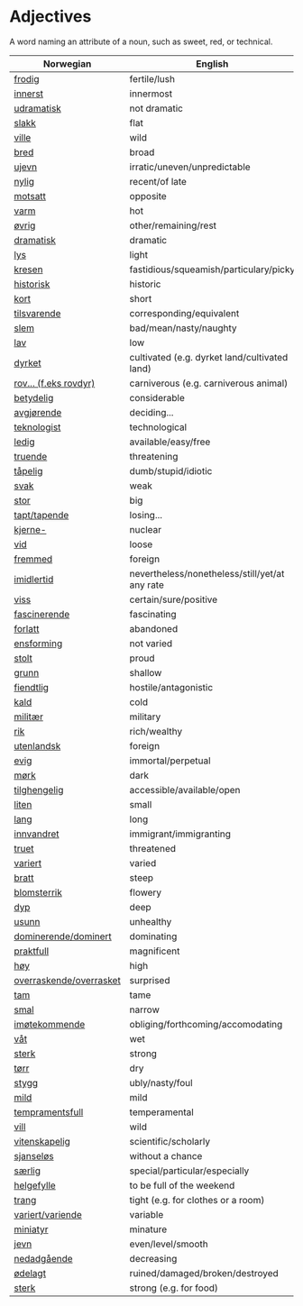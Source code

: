 # Adjectives

A word naming an attribute of a noun, such as sweet, red, or technical.

| Norwegian | English |
| --- | --- |
| [frodig](https://www.ordnett.no/search?language=no&phrase=frodig) | fertile/lush |
| [innerst](https://www.ordnett.no/search?language=no&phrase=innerst) | innermost |
| [udramatisk](https://www.ordnett.no/search?language=no&phrase=udramatisk) | not dramatic |
| [slakk](https://www.ordnett.no/search?language=no&phrase=slakk) | flat |
| [ville](https://www.ordnett.no/search?language=no&phrase=ville) | wild |
| [bred](https://www.ordnett.no/search?language=no&phrase=bred) | broad |
| [ujevn](https://www.ordnett.no/search?language=no&phrase=ujevn) | irratic/uneven/unpredictable |
| [nylig](https://www.ordnett.no/search?language=no&phrase=nylig) | recent/of late |
| [motsatt](https://www.ordnett.no/search?language=no&phrase=motsatt) | opposite |
| [varm](https://www.ordnett.no/search?language=no&phrase=varm) | hot |
| [øvrig](https://www.ordnett.no/search?language=no&phrase=øvrig) | other/remaining/rest |
| [dramatisk](https://www.ordnett.no/search?language=no&phrase=dramatisk) | dramatic |
| [lys](https://www.ordnett.no/search?language=no&phrase=lys) | light |
| [kresen](https://www.ordnett.no/search?language=no&phrase=kresen) | fastidious/squeamish/particulary/picky |
| [historisk](https://www.ordnett.no/search?language=no&phrase=historisk) | historic |
| [kort](https://www.ordnett.no/search?language=no&phrase=kort) | short |
| [tilsvarende](https://www.ordnett.no/search?language=no&phrase=tilsvarende) | corresponding/equivalent |
| [slem](https://www.ordnett.no/search?language=no&phrase=slem) | bad/mean/nasty/naughty |
| [lav](https://www.ordnett.no/search?language=no&phrase=lav) | low |
| [dyrket](https://www.ordnett.no/search?language=no&phrase=dyrket) | cultivated (e.g. dyrket land/cultivated land) |
| [rov... (f.eks rovdyr)](https://www.ordnett.no/search?language=no&phrase=rov...%20(f.eks%20rovdyr)) | carniverous (e.g. carniverous animal) |
| [betydelig](https://www.ordnett.no/search?language=no&phrase=betydelig) | considerable |
| [avgjørende](https://www.ordnett.no/search?language=no&phrase=avgjørende) | deciding... |
| [teknologist](https://www.ordnett.no/search?language=no&phrase=teknologist) | technological |
| [ledig](https://www.ordnett.no/search?language=no&phrase=ledig) | available/easy/free |
| [truende](https://www.ordnett.no/search?language=no&phrase=truende) | threatening |
| [tåpelig](https://www.ordnett.no/search?language=no&phrase=tåpelig) | dumb/stupid/idiotic |
| [svak](https://www.ordnett.no/search?language=no&phrase=svak) | weak |
| [stor](https://www.ordnett.no/search?language=no&phrase=stor) | big |
| [tapt/tapende](https://www.ordnett.no/search?language=no&phrase=tapt/tapende) | losing... |
| [kjerne-](https://www.ordnett.no/search?language=no&phrase=kjerne-) | nuclear |
| [vid](https://www.ordnett.no/search?language=no&phrase=vid) | loose |
| [fremmed](https://www.ordnett.no/search?language=no&phrase=fremmed) | foreign |
| [imidlertid](https://www.ordnett.no/search?language=no&phrase=imidlertid) | nevertheless/nonetheless/still/yet/at any rate |
| [viss](https://www.ordnett.no/search?language=no&phrase=viss) | certain/sure/positive |
| [fascinerende](https://www.ordnett.no/search?language=no&phrase=fascinerende) | fascinating |
| [forlatt](https://www.ordnett.no/search?language=no&phrase=forlatt) | abandoned |
| [ensforming](https://www.ordnett.no/search?language=no&phrase=ensforming) | not varied |
| [stolt](https://www.ordnett.no/search?language=no&phrase=stolt) | proud |
| [grunn](https://www.ordnett.no/search?language=no&phrase=grunn) | shallow |
| [fiendtlig](https://www.ordnett.no/search?language=no&phrase=fiendtlig) | hostile/antagonistic |
| [kald](https://www.ordnett.no/search?language=no&phrase=kald) | cold |
| [militær](https://www.ordnett.no/search?language=no&phrase=militær) | military |
| [rik](https://www.ordnett.no/search?language=no&phrase=rik) | rich/wealthy |
| [utenlandsk](https://www.ordnett.no/search?language=no&phrase=utenlandsk) | foreign |
| [evig](https://www.ordnett.no/search?language=no&phrase=evig) | immortal/perpetual |
| [mørk](https://www.ordnett.no/search?language=no&phrase=mørk) | dark |
| [tilghengelig](https://www.ordnett.no/search?language=no&phrase=tilghengelig) | accessible/available/open |
| [liten](https://www.ordnett.no/search?language=no&phrase=liten) | small |
| [lang](https://www.ordnett.no/search?language=no&phrase=lang) | long |
| [innvandret](https://www.ordnett.no/search?language=no&phrase=innvandret) | immigrant/immigranting |
| [truet](https://www.ordnett.no/search?language=no&phrase=truet) | threatened |
| [variert](https://www.ordnett.no/search?language=no&phrase=variert) | varied |
| [bratt](https://www.ordnett.no/search?language=no&phrase=bratt) | steep |
| [blomsterrik](https://www.ordnett.no/search?language=no&phrase=blomsterrik) | flowery |
| [dyp](https://www.ordnett.no/search?language=no&phrase=dyp) | deep |
| [usunn](https://www.ordnett.no/search?language=no&phrase=usunn) | unhealthy |
| [dominerende/dominert](https://www.ordnett.no/search?language=no&phrase=dominerende/dominert) | dominating |
| [praktfull](https://www.ordnett.no/search?language=no&phrase=praktfull) | magnificent |
| [høy](https://www.ordnett.no/search?language=no&phrase=høy) | high |
| [overraskende/overrasket](https://www.ordnett.no/search?language=no&phrase=overraskende/overrasket) | surprised |
| [tam](https://www.ordnett.no/search?language=no&phrase=tam) | tame |
| [smal](https://www.ordnett.no/search?language=no&phrase=smal) | narrow |
| [imøtekommende](https://www.ordnett.no/search?language=no&phrase=imøtekommende) | obliging/forthcoming/accomodating |
| [våt](https://www.ordnett.no/search?language=no&phrase=våt) | wet |
| [sterk](https://www.ordnett.no/search?language=no&phrase=sterk) | strong |
| [tørr](https://www.ordnett.no/search?language=no&phrase=tørr) | dry |
| [stygg](https://www.ordnett.no/search?language=no&phrase=stygg) | ubly/nasty/foul |
| [mild](https://www.ordnett.no/search?language=no&phrase=mild) | mild |
| [tempramentsfull](https://www.ordnett.no/search?language=no&phrase=tempramentsfull) | temperamental |
| [vill](https://www.ordnett.no/search?language=no&phrase=vill) | wild |
| [vitenskapelig](https://www.ordnett.no/search?language=no&phrase=vitenskapelig) | scientific/scholarly |
| [sjanseløs](https://www.ordnett.no/search?language=no&phrase=sjanseløs) | without a chance |
| [særlig](https://www.ordnett.no/search?language=no&phrase=særlig) | special/particular/especially |
| [helgefylle](https://www.ordnett.no/search?language=no&phrase=helgefylle) | to be full of the weekend |
| [trang](https://www.ordnett.no/search?language=no&phrase=trang) | tight (e.g. for clothes or a room) |
| [variert/variende](https://www.ordnett.no/search?language=no&phrase=variert/variende) | variable |
| [miniatyr](https://www.ordnett.no/search?language=no&phrase=miniatyr) | minature |
| [jevn](https://www.ordnett.no/search?language=no&phrase=jevn) | even/level/smooth |
| [nedadgående](https://www.ordnett.no/search?language=no&phrase=nedadgående) | decreasing |
| [ødelagt](https://www.ordnett.no/search?language=no&phrase=ødelagt) | ruined/damaged/broken/destroyed |
| [sterk](https://www.ordnett.no/search?language=no&phrase=sterk) | strong (e.g. for food) |

